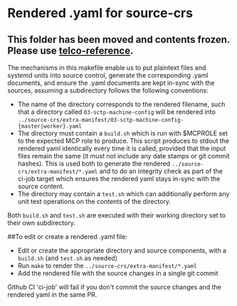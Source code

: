 # Rendered .yaml for source-crs

## This folder has been moved and contents frozen. Please use [telco-reference](https://github.com/openshift-kni/telco-reference/tree/main/telco-ran).

The mechanisms in this makefile enable us to put plaintext files and systemd
units into source control, generate the corresponding .yaml documents, and
ensure the .yaml documents are kept in-sync with the sources, assuming a
subdirectory follows the following conventions:

- The name of the directory corresponds to the rendered filename, such that a
  directory called `03-sctp-machine-config` will be rendered into
  `../source-crs/extra-manifest/03-sctp-machine-config-{master|worker}.yaml`
- The directory must contain a `build.sh` which is run with $MCPROLE set to the
  expected MCP role to produce.  This script produces to stdout the rendered
  yaml identically every time it is called, provided that the input files
  remain the same (it must not include any date stamps or git commit hashes).
  This is used both to generate the rendered
  `../source-crs/extra-manifest/*.yaml` and to do an integrity check as part of
  the ci-job target which ensures the rendered yaml stays in-sync with the
  source content.
- The directory may contain a `test.sh` which can additionally perform any unit
  test operations on the contents of the directory.

Both `build.sh` and `test.sh` are executed with their working directory set to
their own subdirectory.

##To edit or create a rendered .yaml file:

- Edit or create the appropriate directory and source components, with a
  `build.sh` (and `test.sh` as needed)
- Run `make` to render the `../source-crs/extra-manifest/*.yaml`
- Add the rendered file with the source changes in a single git commit

Github CI 'ci-job' will fail if you don't commit the source changes and the
rendered yaml in the same PR.
